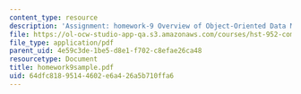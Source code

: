 ```yaml
---
content_type: resource
description: 'Assignment: homework-9 Overview of Object-Oriented Data Management'
file: https://ol-ocw-studio-app-qa.s3.amazonaws.com/courses/hst-952-computing-for-biomedical-scientists-fall-2002/64dfc81895144602e6a426a5b710ffa6_homework9sample.pdf
file_type: application/pdf
parent_uid: 4e59c3de-1be5-d8e1-f702-c8efae26ca48
resourcetype: Document
title: homework9sample.pdf
uid: 64dfc818-9514-4602-e6a4-26a5b710ffa6
---
```

